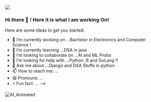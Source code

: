 ![](https://gist.github.com/ankit986/5726427cd7e9f181ec04e3e176b2dbcc/raw/6e6af77cec50089a21bd287659150e8a842bff98/hello.gif)


### Hi there 👋 ! Here it is what I am working On!

Here are some ideas to get you started:

- 🔭 I’m currently working on ...Bachelor in Electronics and Computer Science !
- 🌱 I’m currently learning ...DSA in java
- 👯 I’m looking to collaborate on ...AI and ML Probs
- 🤔 I’m looking for help with ...Python ,R and GoLang !!
- 💬 Ask me about ...Django and DSA Stuffs in python
- 📫 How to reach me: ...
- 😄 Pronouns: ...
- ⚡ Fun fact: ...
-->

![AI_Animated](https://user-images.githubusercontent.com/81114860/133936324-ca107e76-acf3-4d45-b688-6ef92738e670.gif)



